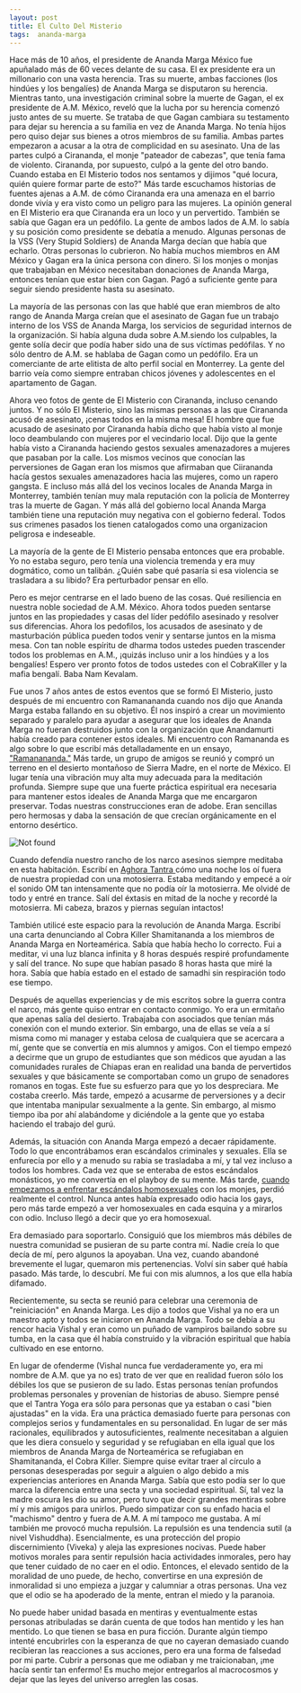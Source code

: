 ```yaml
---
layout: post
title: El Culto Del Misterio
tags:  ananda-marga
---
```

Hace más de 10 años, el presidente de Ananda Marga México fue apuñalado más de 60 veces delante de su casa.  El ex presidente era un millonario con una vasta herencia.  Tras su muerte, ambas facciones (los hindúes y los bengalíes) de Ananda Marga se disputaron su herencia.  Mientras tanto, una investigación criminal sobre la muerte de Gagan, el ex presidente de A.M. México, reveló que la lucha por su herencia comenzó justo antes de su muerte.  Se trataba de que Gagan cambiara su testamento para dejar su herencia a su familia en vez de Ananda Marga.   No tenía hijos pero quiso dejar sus bienes a otros miembros de su familia.  Ambas partes empezaron a acusar a la otra de complicidad en su asesinato.  Una de las partes culpó a Cirananda, el monje "pateador de cabezas", que tenía fama de violento.  Cirananda, por supuesto, culpó a la gente del otro bando.  Cuando estaba en El Misterio todos nos sentamos y dijimos "qué locura, quién quiere formar parte de esto?"  Más tarde escuchamos historias de fuentes ajenas a A.M. de cómo Cirananda era una amenaza en el barrio donde vivía y era visto como un peligro para las mujeres.  La opinión general en El Misterio era que Cirananda era un loco y un pervertido.  También se sabía que Gagan era un pedófilo.  La gente de ambos lados de A.M. lo sabía y su posición como presidente se debatía a menudo.  Algunas personas de la VSS (Very Stupid Soldiers) de Ananda Marga decían que había que echarlo. Otras personas lo cubrieron.  No había muchos miembros en AM México y Gagan era la única persona con dinero.  Si los monjes o monjas que trabajaban en México necesitaban donaciones de Ananda Marga, entonces tenían que estar bien con Gagan.  Pagó a suficiente gente para seguir siendo presidente hasta su asesinato.

La mayoría de las personas con las que hablé que eran miembros de alto rango de Ananda Marga creían que el asesinato de Gagan fue un trabajo interno de los VSS de Ananda Marga, los servicios de seguridad internos de la organización.  Si había alguna duda sobre A.M.siendo los culpables, la gente solía decir que podía haber sido una de sus víctimas pedófilas.  Y no sólo dentro de A.M. se hablaba de Gagan como un pedófilo.  Era un comerciante de arte elitista de alto perfil social en Monterrey.  La gente del barrio veía como siempre entraban chicos jóvenes y adolescentes en el apartamento de Gagan.  

Ahora veo fotos de gente de El Misterio con Cirananda, incluso cenando juntos.  Y no sólo El Misterio, sino las mismas personas a las que Cirananda acusó de asesinato, ¡cenas todos en la misma mesa!  El hombre que fue acusado de asesinato por Cirananda había dicho que había visto al monje loco deambulando con mujeres por el vecindario local.  Dijo que la gente había visto a Cirananda haciendo gestos sexuales amenazadores a mujeres que pasaban por la calle.  Los mismos vecinos que conocían las perversiones de Gagan eran los mismos que afirmaban que Ciirananda hacía gestos sexuales amenazadores hacia las mujeres, como un rapero gangsta.  E incluso más allá del los vecinos locales de Ananda Marga in Monterrey, también tenían muy mala reputación con la policía de Monterrey tras la muerte de Gagan.  Y más allá del gobierno local Ananda Marga también tiene una reputación muy negativa con el gobierno federal.  Todos sus crimenes pasados los tienen catalogados como una organizacion peligrosa e indeseable.  

La mayoría de la gente de El Misterio pensaba entonces que era probable.  Yo no estaba seguro, pero tenía una violencia tremenda y era muy dogmático, como un talibán.  ¿Quién sabe qué pasaría si esa violencia se trasladara a su libido?  Era perturbador pensar en ello.

Pero es mejor centrarse en el lado bueno de las cosas.  Qué resiliencia en nuestra noble sociedad de A.M. México.  Ahora todos pueden sentarse juntos en las propiedades y casas del líder pedófilo asesinado y resolver sus diferencias.  Ahora los pedofilos, los acusados de asesinato y de masturbación pública pueden todos venir y sentarse juntos en la misma mesa.  Con tan noble espíritu de dharma todos ustedes pueden trascender todos los problemas en A.M., ¡quizás incluso unir a los hindúes y a los bengalíes!  Espero ver pronto fotos de todos ustedes con el CobraKiller y la mafia bengalí.  Baba Nam Kevalam.

Fue unos 7 años antes de estos eventos que se formó El Misterio, justo después de mi encuentro con Ramanananda cuando nos dijo que Ananda Marga estaba fallando en su objetivo.  Él nos inspiró a crear un movimiento separado y paralelo para ayudar a asegurar que los ideales de Ananda Marga no fueran destruidos junto con la organización que Anandamurti había creado para contener estos ideales.  Mi encuentro con Ramananda es algo sobre lo que escribí más detalladamente en un ensayo, <a href="https://williamenck.github.io/es/ramananda/">"Ramanananda."</a> Más tarde, un grupo de amigos se reunió y compró un terreno en el desierto montañoso de Sierra Madre, en el norte de México.  El lugar tenía una vibración muy alta muy adecuada para la meditación profunda.  Siempre supe que una fuerte práctica espiritual era necesaria para mantener estos ideales de Ananda Marga que me encargaron preservar.  Todas nuestras construcciones eran de adobe.  Eran sencillas pero hermosas y daba la sensación de que crecían orgánicamente en el entorno desértico.  

<img src="{{ 'assets/img/9.jpg' | relative_url }}" alt="Not found" />

Cuando defendía nuestro rancho de los narco asesinos siempre meditaba en esta habitación. Escribí en <a href="https://williamenck.github.io/es/aghora-tantra">Aghora Tantra </a> cómo una noche los oí fuera de nuestra propiedad con una motosierra. Estaba meditando y empecé a oír el sonido OM tan intensamente que no podía oír la motosierra. Me olvidé de todo y entré en trance. Salí del éxtasis en mitad de la noche y recordé la motosierra.   Mi cabeza, brazos y piernas seguían intactos!

También utilicé este espacio para la revolución de Ananda Marga. Escribí una carta denunciando al Cobra Killer Shamitananda a los miembros de Ananda Marga en Norteamérica. Sabía que había hecho lo correcto. Fui a meditar, vi una luz blanca infinita y 8 horas después respiré profundamente y salí del trance. No supe que habían pasado 8 horas hasta que miré la hora. Sabía que había estado en el estado de samadhi sin respiración todo ese tiempo.

Después de aquellas experiencias y de mis escritos sobre la guerra contra el narco, más gente quiso entrar en contacto conmigo. Yo era un ermitaño que apenas salía del desierto. Trabajaba con asociados que tenían más conexión con el mundo exterior. Sin embargo, una de ellas se veía a sí misma como mi manager y estaba celosa de cualquiera que se acercara a mí, gente que se convertía en mis alumnos y amigos. Con el tiempo empezó a decirme que un grupo de estudiantes que son médicos que ayudan a las comunidades rurales de Chiapas eran en realidad una banda de pervertidos sexuales y que básicamente se comportaban como un grupo de senadores romanos en togas. Este fue su esfuerzo para que yo los despreciara. Me costaba creerlo. Más tarde, empezó a acusarme de perversiones y a decir que intentaba manipular sexualmente a la gente. Sin embargo, al mismo tiempo iba por ahí alabándome y diciéndole a la gente que yo estaba haciendo el trabajo del gurú.

Además, la situación con Ananda Marga empezó a decaer rápidamente. Todo lo que encontrábamos eran escándalos criminales y sexuales. Ella se enfurecía por ello y a menudo su rabia se trasladaba a mí, y tal vez incluso a todos los hombres. Cada vez que se enteraba de estos escándalos monásticos, yo me convertía en el playboy de su mente. Más tarde, <a href="https://williamenck.github.io/es/opus-gei/">cuando empezamos a enfrentar escándalos homosexuales</a> con los monjes, perdió realmente el control. Nunca antes había expresado odio hacia los gays, pero más tarde empezó a ver homosexuales en cada esquina y a mirarlos con odio. Incluso llegó a decir que yo era homosexual.

Era demasiado para soportarlo. Consiguió que los miembros más débiles de nuestra comunidad se pusieran de su parte contra mí. Nadie creía lo que decía de mí, pero algunos la apoyaban. Una vez, cuando abandoné brevemente el lugar, quemaron mis pertenencias. Volví sin saber qué había pasado. Más tarde, lo descubrí. Me fui con mis alumnos, a los que ella había difamado.

Recientemente, su secta se reunió para celebrar una ceremonia de "reiniciación" en Ananda Marga.  Les dijo a todos que Vishal ya no era un maestro apto y todos se iniciaron en Ananda Marga.  Todo se debía a su rencor hacia Vishal y eran como un puñado de vampiros bailando sobre su tumba, en la casa que él había construido y la vibración espiritual que había cultivado en ese entorno.  

En lugar de ofenderme (Vishal nunca fue verdaderamente yo, era mi nombre de A.M. que ya no es) trato de ver que en realidad fueron sólo los débiles los que se pusieron de su lado. Estas personas tenían profundos problemas personales y provenían de historias de abuso. Siempre pensé que el Tantra Yoga era sólo para personas que ya estaban o casi "bien ajustadas" en la vida. Era una práctica demasiado fuerte para personas con complejos serios y fundamentales en su personalidad. En lugar de ser más racionales, equilibrados y autosuficientes, realmente necesitaban a alguien que les diera consuelo y seguridad y se refugiaban en ella igual que los miembros de Ananda Marga de Norteamérica se refugiaban en Shamitananda, el Cobra Killer. Siempre quise evitar traer al círculo a personas desesperadas por seguir a alguien o algo debido a mis experiencias anteriores en Ananda Marga. Sabía que esto podía ser lo que marca la diferencia entre una secta y una sociedad espiritual. Sí, tal vez la madre oscura les dio su amor, pero tuvo que decir grandes mentiras sobre mí y mis amigos para unirlos. Puedo simpatizar con su enfado hacia el "machismo" dentro y fuera de A.M. A mí tampoco me gustaba.  A mí también me provocó mucha repulsión.  La repulsión es una tendencia sutil (a nivel Vishuddha).  Esencialmente, es una protección del propio discernimiento (Viveka) y aleja las expresiones nocivas.  Puede haber motivos morales para sentir repulsión hacia actividades inmorales, pero hay que tener cuidado de no caer en el odio.  Entonces, el elevado sentido de la moralidad de uno puede, de hecho, convertirse en una expresión de inmoralidad si uno empieza a juzgar y calumniar a otras personas.  Una vez que el odio se ha apoderado de la mente, entran el miedo y la paranoia.

No puede haber unidad basada en mentiras y eventualmente estas personas atribuladas se darán cuenta de que todos han mentido y les han mentido. Lo que tienen se basa en pura ficción. Durante algún tiempo intenté encubrirles con la esperanza de que no cayeran demasiado cuando recibieran las reacciones a sus acciones, pero era una forma de falsedad por mi parte. Cubrir a personas que me odiaban y me traicionaban, ¡me hacía sentir tan enfermo! Es mucho mejor entregarlos al macrocosmos y dejar que las leyes del universo arreglen las cosas.



